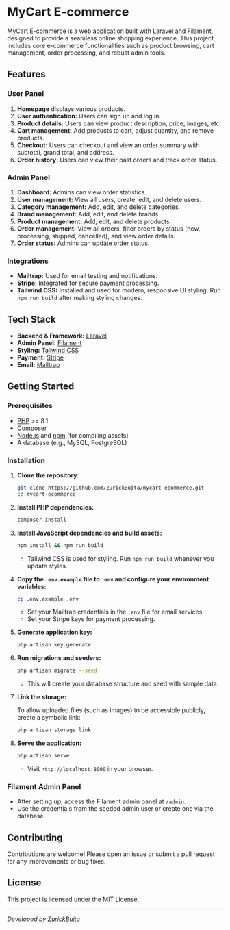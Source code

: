 # MyCart E-commerce

MyCart E-commerce is a web application built with Laravel and Filament, designed to provide a seamless online shopping experience. This project includes core e-commerce functionalities such as product browsing, cart management, order processing, and robust admin tools.

## Features

### User Panel

1. **Homepage** displays various products.
2. **User authentication:** Users can sign up and log in.
3. **Product details:** Users can view product description, price, images, etc.
4. **Cart management:** Add products to cart, adjust quantity, and remove products.
5. **Checkout:** Users can checkout and view an order summary with subtotal, grand total, and address.
6. **Order history:** Users can view their past orders and track order status.

### Admin Panel

1. **Dashboard:** Admins can view order statistics.
2. **User management:** View all users, create, edit, and delete users.
3. **Category management:** Add, edit, and delete categories.
4. **Brand management:** Add, edit, and delete brands.
5. **Product management:** Add, edit, and delete products.
6. **Order management:** View all orders, filter orders by status (new, processing, shipped, cancelled), and view order details.
7. **Order status:** Admins can update order status.

### Integrations

- **Mailtrap:** Used for email testing and notifications.
- **Stripe:** Integrated for secure payment processing.
- **Tailwind CSS:** Installed and used for modern, responsive UI styling. Run `npm run build` after making styling changes.

## Tech Stack

- **Backend & Framework:** [Laravel](https://laravel.com/)
- **Admin Panel:** [Filament](https://filamentphp.com/)
- **Styling:** [Tailwind CSS](https://tailwindcss.com/)
- **Payment:** [Stripe](https://stripe.com/)
- **Email:** [Mailtrap](https://mailtrap.io/)

## Getting Started

### Prerequisites

- [PHP](https://www.php.net/) >= 8.1
- [Composer](https://getcomposer.org/)
- [Node.js](https://nodejs.org/) and [npm](https://www.npmjs.com/) (for compiling assets)
- A database (e.g., MySQL, PostgreSQL)

### Installation

1. **Clone the repository:**
   ```bash
   git clone https://github.com/ZurickBuita/mycart-ecommerce.git
   cd mycart-ecommerce
   ```

2. **Install PHP dependencies:**
   ```bash
   composer install
   ```

3. **Install JavaScript dependencies and build assets:**
   ```bash
   npm install && npm run build
   ```
   - Tailwind CSS is used for styling. Run `npm run build` whenever you update styles.

4. **Copy the `.env.example` file to `.env` and configure your environment variables:**
   ```bash
   cp .env.example .env
   ```
   - Set your Mailtrap credentials in the `.env` file for email services.
   - Set your Stripe keys for payment processing.

5. **Generate application key:**
   ```bash
   php artisan key:generate
   ```

6. **Run migrations and seeders:**
   ```bash
   php artisan migrate --seed
   ```
   - This will create your database structure and seed with sample data.

7. **Link the storage:**

   To allow uploaded files (such as images) to be accessible publicly, create a symbolic link:

   ```bash
   php artisan storage:link
   ```

8. **Serve the application:**
   ```bash
   php artisan serve
   ```
   - Visit `http://localhost:8000` in your browser.

### Filament Admin Panel

- After setting up, access the Filament admin panel at `/admin`.
- Use the credentials from the seeded admin user or create one via the database.

## Contributing

Contributions are welcome! Please open an issue or submit a pull request for any improvements or bug fixes.

## License

This project is licensed under the MIT License.

---

*Developed by [ZurickBuita](https://github.com/ZurickBuita)*